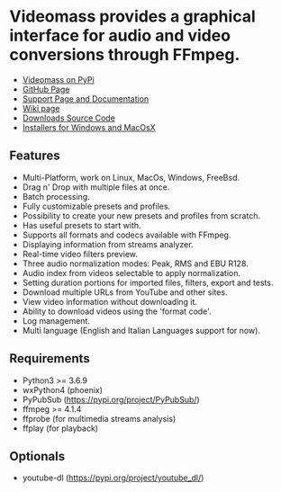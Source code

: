 # **Videomass** provides a graphical interface for audio and video conversions through FFmpeg.

* [Videomass on PyPi](https://pypi.org/project/videomass/)
* [GitHub Page](https://github.com/jeanslack/Videomass)
* [Support Page and Documentation](http://jeanslack.github.io/Videomass)
* [Wiki page](https://github.com/jeanslack/Videomass/wiki)
* [Downloads Source Code](https://github.com/jeanslack/Videomass/releases)
* [Installers for Windows and MacOsX](https://sourceforge.net/projects/videomass2/)

## Features

- Multi-Platform, work on Linux, MacOs, Windows, FreeBsd.
- Drag n' Drop with multiple files at once.
- Batch processing.
- Fully customizable presets and profiles.
- Possibility to create your new presets and profiles from scratch.
- Has useful presets to start with.
- Supports all formats and codecs available with FFmpeg.
- Displaying information from streams analyzer.
- Real-time video filters preview.
- Three audio normalization modes: Peak, RMS and EBU R128.
- Audio index from videos selectable to apply normalization.
- Setting duration portions for imported files, filters, export and tests.
- Download multiple URLs from YouTube and other sites.
- View video information without downloading it.
- Ability to download videos using the 'format code'.
- Log management.
- Multi language (English and Italian Languages support for now).

## Requirements

- Python3  >= 3.6.9
- wxPython4 (phoenix)
- PyPubSub (https://pypi.org/project/PyPubSub/)
- ffmpeg >= 4.1.4
- ffprobe (for multimedia streams analysis)
- ffplay (for playback)

## Optionals

- youtube-dl (https://pypi.org/project/youtube_dl/)

